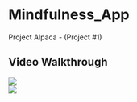 # Mindfulness_App
Project Alpaca - (Project #1)


## Video Walkthrough
<a href="https://imgur.com/a/KLe2qlL.gif">
   <img style="max-width:300px;" src="https://imgur.com/a/KLe2qlL.gif">
</a>


<div>
    <a href="https://www.loom.com/share/f6f1ac9a9c444159988aa368d2ad2e5a">
    </a>
    <a href="https://www.loom.com/share/f6f1ac9a9c444159988aa368d2ad2e5a">
      <img style="max-width:300px;" src="https://cdn.loom.com/sessions/thumbnails/f6f1ac9a9c444159988aa368d2ad2e5a-49b56551ad86b177-full-play.gif">
    </a>
  </div>
